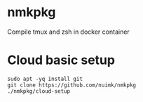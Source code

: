 # nmkpkg

Compile tmux and zsh in docker container


# Cloud basic setup
```
sudo apt -yq install git
git clone https://github.com/nuimk/nmkpkg
./nmkpkg/cloud-setup
```
